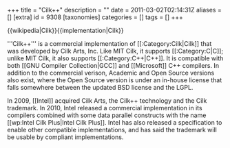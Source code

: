 +++
title = "Cilk++"
description = ""
date = 2011-03-02T02:14:31Z
aliases = []
[extra]
id = 9308
[taxonomies]
categories = []
tags = []
+++

{{wikipedia|Cilk}}{{implementation|Cilk}}

'''Cilk++''' is a commercial implementation of [[:Category:Cilk|Cilk]] that was developed by Cilk Arts, Inc. Like MIT Cilk, it supports [[:Category:C|C]]; unlike MIT Cilk, it also supports [[:Category:C++|C++]]. It is compatible with both [[GNU Compiler Collection|GCC]] and [[Microsoft]] C++ compilers. In addition to the commercial verison, Academic and Open Source versions also exist, where the Open Source version is under an in-house license that falls somewhere between the updated BSD license and the LGPL.

In 2009, [[Intel]] acquired Cilk Arts, the Cilk++ technology and the Cilk trademark. In 2010, Intel released a commercial implementation in its compilers combined with some data parallel constructs with the name [[wp:Intel Cilk Plus|Intel Cilk Plus]]. Intel has also released a specification to enable other compatible implementations, and has said the trademark will be usable by compliant implementations.
